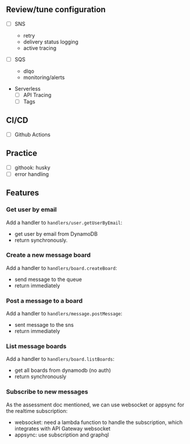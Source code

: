 ## Review/tune configuration

- [ ] SNS
  - retry
  - delivery status logging
  - active tracing

- [ ] SQS
  - dlqo
  - monitoring/alerts

- Serverless
  - [ ] API Tracing
  - [ ] Tags

## CI/CD

- [ ] Github Actions

## Practice

- [ ] githook: husky
- [ ] error handling

## Features

### Get user by email

Add a handler to `handlers/user.getUserByEmail`: 
- get user by email from DynamoDB
- return synchronously.

### Create a new message board

Add a handler to `handlers/board.createBoard`:
- send message to the queue
- return immediately

### Post a message to a board

Add a handler to `handlers/message.postMessage`:
- sent message to the sns
- return immediately

### List message boards

Add a handler to `handlers/board.listBoards`:
- get all boards from dynamodb (no auth)
- return synchronously

### Subscribe to new messages

As the assessment doc mentioned, we can use websocket or appsync for the realtime subscription:
- websocket: need a lambda function to handle the subscription, which integrates with API Gateway websocket
- appsync: use subscription and graphql